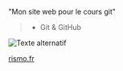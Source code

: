 "Mon site web pour le cours git"
> - Git & GitHub


![Texte alternatif](https://www.hebergeurcloud.com/wp-content/uploads/2020/08/git-et-github.jpeg "Titre, facultatif")


[rismo.fr](https://wprock.fr/blog/)